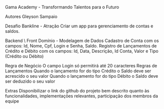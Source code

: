 Gama Academy - Transformando Talentos para o Futuro

Autores
Gleyson Sampaio

Desafio Bankline - Atração
Criar um app para gerenciamento de contas e saldos.

Backend \ Front
Domínio - Modelagem de Dados
 Cadastro de Conta com os campos: Id, Nome, Cpf, Login e Senha, Saldo.
 Registro de Lançamentos de Crédito e Débito com os campos: Id, Data, Descrição, Id Conta, Valor e Tipo (Crédito ou Débito)

Regra de Negócio
O campo Login só permitirá até 20 caracteres
Regras de Lançamentos
Quando o lançamento for do tipo Crédito o Saldo deve ser acrescido o seu valor
Quando o lançamento for do tipo Débito o Saldo deve ser deduzido o seu valor

Extras
Disponibilizar o link do github do projeto bem descrito quanto às funcionalidades, implementações relevantes, participação dos membros da equipe